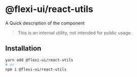# @flexi-ui/react-utils

A Quick description of the component

> This is an internal utility, not intended for public usage.

## Installation

```sh
yarn add @flexi-ui/react-utils
# or
npm i @flexi-ui/react-utils
```
